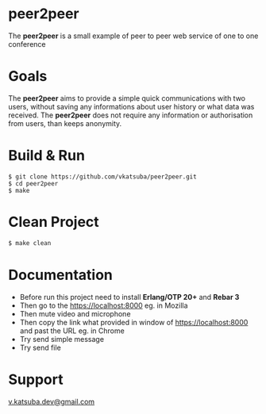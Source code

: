 # peer2peer
The **peer2peer** is a small example of peer to peer web service of one to one conference

# Goals
The **peer2peer** aims to provide a simple quick communications with two users, without saving any informations about user history or what data was received.
The **peer2peer** does not require any information or authorisation from users, than keeps anonymity.

# Build & Run
```
$ git clone https://github.com/vkatsuba/peer2peer.git
$ cd peer2peer
$ make
```

# Clean Project
```sh
$ make clean
```

# Documentation
* Before run this project need to install **Erlang/OTP 20+** and **Rebar 3**
* Then go to the [https://localhost:8000](https://localhost:8000) eg. in Mozilla
* Then mute video and microphone
* Then copy the link what provided in window of [https://localhost:8000](https://localhost:8000) and past the URL eg. in Chrome
* Try send simple message
* Try send file

# Support
v.katsuba.dev@gmail.com
